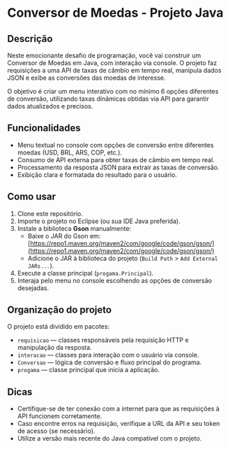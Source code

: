 # Conversor de Moedas - Projeto Java

## Descrição

Neste emocionante desafio de programação, você vai construir um Conversor de Moedas em Java, com interação via console. O projeto faz requisições a uma API de taxas de câmbio em tempo real, manipula dados JSON e exibe as conversões das moedas de interesse.

O objetivo é criar um menu interativo com no mínimo 6 opções diferentes de conversão, utilizando taxas dinâmicas obtidas via API para garantir dados atualizados e precisos.

## Funcionalidades

- Menu textual no console com opções de conversão entre diferentes moedas (USD, BRL, ARS, COP, etc.).
- Consumo de API externa para obter taxas de câmbio em tempo real.
- Processamento da resposta JSON para extrair as taxas de conversão.
- Exibição clara e formatada do resultado para o usuário.

## Como usar

1. Clone este repositório.
2. Importe o projeto no Eclipse (ou sua IDE Java preferida).
3. Instale a biblioteca **Gson** manualmente:
   - Baixe o JAR do Gson em: [https://repo1.maven.org/maven2/com/google/code/gson/gson/](https://repo1.maven.org/maven2/com/google/code/gson/gson/)
   - Adicione o JAR à biblioteca do projeto (`Build Path` > `Add External JARs...`).
4. Execute a classe principal (`progama.Principal`).
5. Interaja pelo menu no console escolhendo as opções de conversão desejadas.

## Organização do projeto

O projeto está dividido em pacotes:

- `requisicao` — classes responsáveis pela requisição HTTP e manipulação da resposta.
- `interacao` — classes para interação com o usuário via console.
- `Conversao` — lógica de conversão e fluxo principal do programa.
- `progama` — classe principal que inicia a aplicação.

## Dicas

- Certifique-se de ter conexão com a internet para que as requisições à API funcionem corretamente.
- Caso encontre erros na requisição, verifique a URL da API e seu token de acesso (se necessário).
- Utilize a versão mais recente do Java compatível com o projeto.

